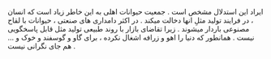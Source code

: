 ایراد این استدلال مشخص است . جمعیت حیوانات اهلی به این خاطر زیاد است که انسان ، در فرایند تولید مثلِ انها دخالت میکند . در اکثر دامداری های صنعتی ، حیوانات با لقاح مصنوعی باردار میشوند . زیرا تقاضای بازار با روند طبیعی تولید مثل قابل پاسخگویی نیست . همانطور که دنیا را اهو و زرافه اشغال نکرده ، برای گاو و گوسفند و خوک و ... هم جای نگرانی نیست .
